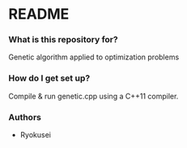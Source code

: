 # README #

### What is this repository for? ###

Genetic algorithm applied to optimization problems

### How do I get set up? ###

Compile & run genetic.cpp using a C++11 compiler.


### Authors ###

* Ryokusei